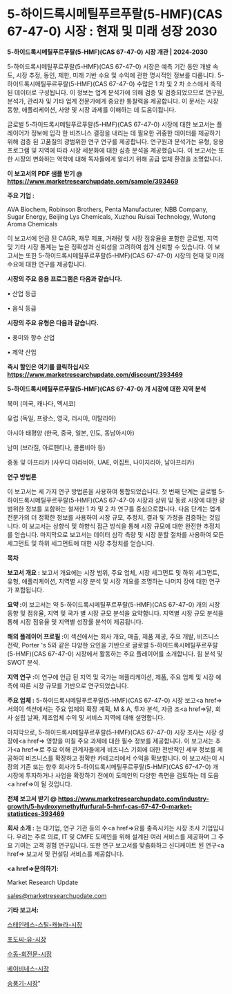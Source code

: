 # 5-하이드록시메틸푸르푸랄(5-HMF)(CAS 67-47-0) 시장 : 현재 및 미래 성장 2030

<strong>5-하이드록시메틸푸르푸랄(5-HMF)(CAS 67-47-0) 시장 개관 | 2024-2030</strong>

5-하이드록시메틸푸르푸랄(5-HMF)(CAS 67-47-0) 시장은 예측 기간 동안 개발 속도, 시장 추정, 동인, 제한, 미래 기반 수요 및 수익에 관한 명시적인 정보를 다룹니다.  5-하이드록시메틸푸르푸랄(5-HMF)(CAS 67-47-0)  수많은 1 차 및 2 차 소스에서 축적 된 데이터로 구성됩니다. 이 정보는 업계 분석가에 의해 검증 및 검증되었으므로 연구원, 분석가, 관리자 및 기타 업계 전문가에게 중요한 통찰력을 제공합니다. 이 문서는 시장 동향, 애플리케이션, 사양 및 시장 과제를 이해하는 데 도움이됩니다.

글로벌 5-하이드록시메틸푸르푸랄(5-HMF)(CAS 67-47-0) 시장에 대한 보고서는 플레이어가 정보에 입각 한 비즈니스 결정을 내리는 데 필요한 귀중한 데이터를 제공하기 위해 검증 된 고품질의 광범위한 연구 연구를 제공합니다. 연구원과 분석가는 유형, 응용 프로그램 및 지역에 따라 시장 세분화에 대한 심층 분석을 제공했습니다. 이 보고서는 또한 시장의 변화하는 역학에 대해 독자들에게 알리기 위해 공급 업체 환경을 조명합니다.



<strong>이 보고서의 PDF 샘플 받기 @ <a href=https://www.marketresearchupdate.com/sample/393469>https://www.marketresearchupdate.com/sample/393469</a></strong>



<strong>주요 기업 :</strong>

AVA Biochem, Robinson Brothers, Penta Manufacturer, NBB Company, Sugar Energy, Beijing Lys Chemicals, Xuzhou Ruisai Technology, Wutong Aroma Chemicals

이 보고서에 언급 된 CAGR, 재무 제표, 거래량 및 시장 점유율을 포함한 글로벌, 지역 및 기타 시장 통계는 높은 정확성과 신뢰성을 고려하여 쉽게 신뢰할 수 있습니다. 이 보고서는 또한 5-하이드록시메틸푸르푸랄(5-HMF)(CAS 67-47-0) 시장의 현재 및 미래 수요에 대한 연구를 제공합니다.



<strong>시장의 주요 응용 프로그램은 다음과 같습니다.</strong>

• 산업 등급

• 음식 등급



<strong>시장의 주요 유형은 다음과 같습니다.</strong>

• 풍미와 향수 산업

• 제약 산업



<strong>즉시 할인은 여기를 클릭하십시오 <a href=https://www.marketresearchupdate.com/discount/393469>https://www.marketresearchupdate.com/discount/393469</a></strong>



<strong>5-하이드록시메틸푸르푸랄(5-HMF)(CAS 67-47-0) 개 시장에 대한 지역 분석</strong>

북미 (미국, 캐나다, 멕시코)

유럽 (독일, 프랑스, 영국, 러시아, 이탈리아)

아시아 태평양 (한국, 중국, 일본, 인도, 동남아시아)

남미 (브라질, 아르헨티나, 콜롬비아 등)

중동 및 아프리카 (사우디 아라비아, UAE, 이집트, 나이지리아, 남아프리카)



<strong>연구 방법론</strong>

이 보고서는 세 가지 연구 방법론을 사용하여 통합되었습니다. 첫 번째 단계는 글로벌 5-하이드록시메틸푸르푸랄(5-HMF)(CAS 67-47-0) 시장과 상위 및 동료 시장에 대한 광범위한 정보를 포함하는 철저한 1 차 및 2 차 연구를 중심으로합니다. 다음 단계는 업계 전문가의 더 정확한 정보를 사용하여 시장 규모, 추정치, 결과 및 가정을 검증하는 것입니다. 이 보고서는 상향식 및 하향식 접근 방식을 통해 시장 규모에 대한 완전한 추정치를 얻습니다. 마지막으로 보고서는 데이터 삼각 측량 및 시장 분할 절차를 사용하여 모든 세그먼트 및 하위 세그먼트에 대한 시장 추정치를 얻습니다.



<strong>목차</strong>



<strong>보고서 개요 :</strong> 보고서 개요에는 시장 범위, 주요 업체, 시장 세그먼트 및 하위 세그먼트, 유형, 애플리케이션, 지역별 시장 분석 및 시장 개요를 조명하는 나머지 장에 대한 연구가 포함됩니다.



<strong>요약 :</strong>이 보고서는 약 5-하이드록시메틸푸르푸랄(5-HMF)(CAS 67-47-0) 개의 시장 동향 및 점유율, 지역 및 국가 별 시장 규모 분석을 요약합니다. 지역별 시장 규모 분석을 통해 시장 점유율 및 지역별 성장률 분석이 제공됩니다.



<strong>해외 플레이어 프로필 :</strong>이 섹션에서는 회사 개요, 매출, 제품 제공, 주요 개발, 비즈니스 전략, Porter 's 5와 같은 다양한 요인을 기반으로 글로벌 5-하이드록시메틸푸르푸랄(5-HMF)(CAS 67-47-0) 시장에서 활동하는 주요 플레이어를 소개합니다. 힘 분석 및 SWOT 분석.



<strong>지역 연구 :</strong>이 연구에 언급 된 지역 및 국가는 애플리케이션, 제품, 주요 업체 및 시장 예측에 따른 시장 규모를 기반으로 연구되었습니다.



<strong>주요 업체 :</strong> 5-하이드록시메틸푸르푸랄(5-HMF)(CAS 67-47-0) 시장 보고<a href=>서의이 </a>섹션에서는 주요 업체의 확장 계획, M &amp; A, 투자 분석, 자금 조<a href=>달, 회</a>사 설립 날짜, 제조업체 수익 및 서비스 지역에 대해 설명합니다.


마지막으로, 5-하이드록시메틸푸르푸랄(5-HMF)(CAS 67-47-0) 시장 조사는 시장 성장에<a href=> 영향을 미칠 </a>주요 과제에 대한 필수 정보를 제공합니다. 이 보고서는 추가<a href=>로 주</a>요 이해 관계자들에게 비즈니스 기회에 대한 전반적인 세부 정보를 제공하여 비즈니스를 확장하고 정확한 카테고리에서 수익을 확보합니다. 이 보고서는이 시장의 기존 또는 향후 회사가 5-하이드록시메틸푸르푸랄(5-HMF)(CAS 67-47-0) 개 시장에 투자하거나 사업을 확장하기 전에이 도메인의 다양한 측면을 검토하는 데 도움<a href=>이 될 </a>것입니다.



<strong>전체 보고서 받기 @ <a href=https://www.marketresearchupdate.com/industry-growth/5-hydroxymethylfurfural-5-hmf-cas-67-47-0-market-statistices-393469>https://www.marketresearchupdate.com/industry-growth/5-hydroxymethylfurfural-5-hmf-cas-67-47-0-market-statistices-393469</a></strong>



<strong>회사 소개 :</strong>
는 대기업, 연구 기관 등의 수<a href=>요를</a> 충족시키는 시장 조사 기업입니다. 우리는 주로 의료, IT 및 CMFE 도메인을 위해 설계된 여러 서비스를 제공하며 그 주요 기여는 고객 경험 연구입니다. 또한 연구 보고서를 맞춤화하고 신디케이트 된 연구<a href=> 보고서</a> 및 컨설팅 서비스를 제공합니다.



<strong><a href=>문의하기:</a></strong>

Market Research Update

sales@marketresearchupdate.com



<strong>기타 보고서:</strong>

<a href=https://www.linkedin.com/pulse/스테인레스-스틸-캐뉼라-시장-경쟁-분석-및-성장-잠재력-2029-market-matrix-musings-analysis/>스테인레스-스틸-캐뉼라-시장</a>

<a href=https://www.linkedin.com/pulse/포도씨-유-시장-진입-전략-및-위험-평가2029년-trendsetters-talk-360-analysis-qc9jf/>포도씨-유-시장</a>

<a href=https://www.linkedin.com/pulse/수동-회전문-시장-동향-및-성장-전망-consumer-connection-chronicles-24--jqgof/>수동-회전문-시장</a>

<a href=https://www.linkedin.com/pulse/베이비네스-시장-동향-및-성장-전망-survey-savvy-insights-360-analysis-til7f/>베이비네스-시장</a>

<a href=https://www.linkedin.com/pulse/송풍기-시장-현재-및-미래-성장-2029-market-matrix-musings-analysis-zbxkf/>송풍기-시장</a>"
